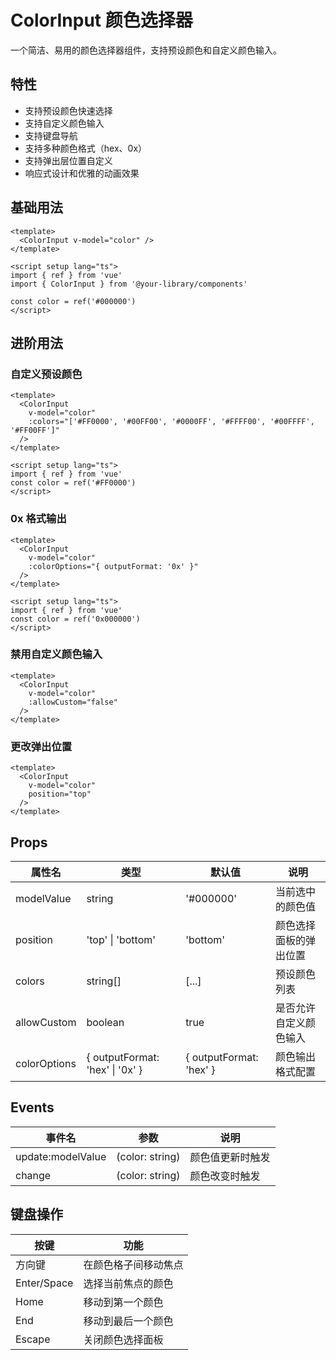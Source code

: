# ColorInput 颜色选择器

一个简洁、易用的颜色选择器组件，支持预设颜色和自定义颜色输入。

## 特性

- 支持预设颜色快速选择
- 支持自定义颜色输入
- 支持键盘导航
- 支持多种颜色格式（hex、0x）
- 支持弹出层位置自定义
- 响应式设计和优雅的动画效果

## 基础用法

```vue
<template>
  <ColorInput v-model="color" />
</template>

<script setup lang="ts">
import { ref } from 'vue'
import { ColorInput } from '@your-library/components'

const color = ref('#000000')
</script>
```

## 进阶用法

### 自定义预设颜色

```vue
<template>
  <ColorInput
    v-model="color"
    :colors="['#FF0000', '#00FF00', '#0000FF', '#FFFF00', '#00FFFF', '#FF00FF']"
  />
</template>

<script setup lang="ts">
import { ref } from 'vue'
const color = ref('#FF0000')
</script>
```

### 0x 格式输出

```vue
<template>
  <ColorInput
    v-model="color"
    :colorOptions="{ outputFormat: '0x' }"
  />
</template>

<script setup lang="ts">
import { ref } from 'vue'
const color = ref('0x000000')
</script>
```

### 禁用自定义颜色输入

```vue
<template>
  <ColorInput
    v-model="color"
    :allowCustom="false"
  />
</template>
```

### 更改弹出位置

```vue
<template>
  <ColorInput
    v-model="color"
    position="top"
  />
</template>
```

## Props

| 属性名 | 类型 | 默认值 | 说明 |
|--------|------|--------|------|
| modelValue | string | '#000000' | 当前选中的颜色值 |
| position | 'top' \| 'bottom' | 'bottom' | 颜色选择面板的弹出位置 |
| colors | string[] | [...] | 预设颜色列表 |
| allowCustom | boolean | true | 是否允许自定义颜色输入 |
| colorOptions | { outputFormat: 'hex' \| '0x' } | { outputFormat: 'hex' } | 颜色输出格式配置 |

## Events

| 事件名 | 参数 | 说明 |
|--------|------|------|
| update:modelValue | (color: string) | 颜色值更新时触发 |
| change | (color: string) | 颜色改变时触发 |

## 键盘操作

| 按键 | 功能 |
|------|------|
| 方向键 | 在颜色格子间移动焦点 |
| Enter/Space | 选择当前焦点的颜色 |
| Home | 移动到第一个颜色 |
| End | 移动到最后一个颜色 |
| Escape | 关闭颜色选择面板 |
